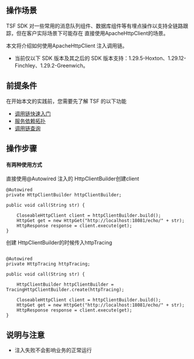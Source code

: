 ## 操作场景

TSF SDK 对一些常用的消息队列组件、数据库组件等有埋点操作以支持全链路跟踪，但在客户实际场景下可能存在 直接使用ApacheHttpClient的场景。

本文将介绍如何使用ApacheHttpClient 注入调用链。




- 当前仅以下 SDK 版本及其之后的 SDK 版本支持：1.29.5-Hoxton、1.29.12-Finchley、1.29.2-Greenwich。


## 前提条件

在开始本文的实践前，您需要先了解 TSF 的以下功能

- [调用链快速入门](https://cloud.tencent.com/document/product/649/16622)
- [服务依赖拓扑](https://cloud.tencent.com/document/product/649/15544)
- [调用链查询](https://cloud.tencent.com/document/product/649/13688)



## 操作步骤

#### 有两种使用方式

直接使用@Autowired 注入的 HttpClientBuilder创建client
```
@Autowired 
private HttpClientBuilder httpClientBuilder;

public void call(String str) {

    CloseableHttpClient client = httpClientBuilder.build();
    HttpGet get = new HttpGet("http://localhost:18081/echo/" + str);
    HttpResponse response = client.execute(get);
}

```

创建 HttpClientBuilder的时候传入httpTracing

```

@Autowired
private HttpTracing httpTracing;

public void call(String str) {
    
    HttpClientBuilder httpClientBuilder = TracingHttpClientBuilder.create(httpTracing);

    CloseableHttpClient client = httpClientBuilder.build();
    HttpGet get = new HttpGet("http://localhost:18081/echo/" + str);
    HttpResponse response = client.execute(get);
}
```


## 说明与注意

- 注入失败不会影响业务的正常运行
